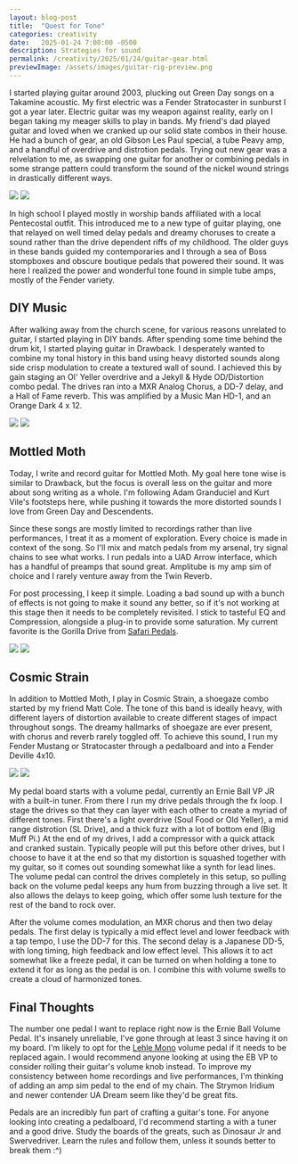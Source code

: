 ```yaml
---
layout: blog-post
title:  "Quest for Tone"
categories: creativity
date:   2025-01-24 7:00:00 -0500
description: Strategies for sound
permalink: /creativity/2025/01/24/guitar-gear.html
previewImage: /assets/images/guitar-rig-preview.png
---
```


I started playing guitar around 2003, plucking out Green Day songs on a Takamine acoustic. My first electric was a Fender Stratocaster in sunburst I got a year later. Electric guitar was my weapon against reality, early on I began taking my meager skills to play in bands. My friend's dad played guitar and loved when we cranked up our solid state combos in their house. He had a bunch of gear, an old Gibson Les Paul special, a tube Peavy amp, and a handful of overdrive and distrotion pedals. Trying out new gear was a relvelation to me, as swapping one guitar for another or combining pedals in some strange pattern could transform the sound of the nickel wound strings in drastically different ways.

<div class="image-row">
    <img class="image-row-one-third" src="/assets/images/guitar-tone/church.jpg" />
    <img class="image-row-two-thirds" src="/assets/images/guitar-tone/dominion-show.jpg" />
</div>

In high school I played mostly in worship bands affiliated with a local Pentecostal outfit. This introduced me to a new type of guitar playing, one that relayed on well timed delay pedals and dreamy choruses to create a sound rather than the drive dependent riffs of my childhood. The older guys in these bands guided my contemporaries and I through a sea of Boss stompboxes and obscure boutique pedals that powered their sound. It was here I realized the power and wonderful tone found in simple tube amps, mostly of the Fender variety.

## DIY Music

After walking away from the church scene, for various reasons unrelated to guitar, I started playing in DIY bands. After spending some time behind the drum kit, I started playing guitar in Drawback. I desperately wanted to combine my tonal history in this band using heavy distorted sounds along side crisp modulation to create a textured wall of sound. I achieved this by gain staging an Ol' Yeller overdrive and a Jekyll & Hyde OD/Distortion combo pedal. The drives ran into a MXR Analog Chorus, a DD-7 delay, and a Hall of Fame reverb. This was amplified by a Music Man HD-1, and an Orange Dark 4 x 12.

<div class="image-row">
    <img class="image-row-one-third" src="/assets/images/guitar-tone/drawback-amp.JPG" />
    <img class="image-row-two-thirds" src="/assets/images/guitar-tone/drawback-pedalboard.JPG" />
</div>

## Mottled Moth

Today, I write and record guitar for Mottled Moth. My goal here tone wise is similar to Drawback, but the focus is overall less on the guitar and more about song writing as a whole. I'm following Adam Granduciel and Kurt Vile's footsteps here, while pushing it towards the more distorted sounds I love from Green Day and Descendents.

Since these songs are mostly limited to recordings rather than live performances, I treat it as a moment of exploration. Every choice is made in context of the song. So I'll mix and match pedals from my arsenal, try signal chains to see what works. I run pedals into a UAD Arrow interface, which has a handful of preamps that sound great. Amplitube is my amp sim of choice and I rarely venture away from the Twin Reverb. 

For post processing, I keep it simple. Loading a bad sound up with a bunch of effects is not going to make it sound any better, so if it's not working at this stage then it needs to be completely revisited. I stick to tasteful EQ and Compression, alongside a plug-in to provide some saturation. My current favorite is the Gorilla Drive from [Safari Pedals](https://safaripedals.com).

<div class="image-row">
    <img class="image-row-two-thirds" src="/assets/images/guitar-tone/amp-sim.png" />
    <img class="image-row-one-third" src="/assets/images/guitar-tone/gorilla-drive.png" />
</div>

## Cosmic Strain

In addition to Mottled Moth, I play in Cosmic Strain, a shoegaze combo started by my friend Matt Cole. The tone of this band is ideally heavy, with different layers of distortion available to create different stages of impact throughout songs. The dreamy hallmarks of shoegaze are ever present, with chorus and reverb rarely toggled off. To achieve this sound, I run my Fender Mustang or Stratocaster through a pedalboard and into a Fender Deville 4x10. 

<div class="image-row">
    <img class="image-row-half" src="/assets/images/guitar-tone/cosmic-strain.JPG" />
    <img class="image-row-half" src="/assets/images/guitar-tone/current-pedalboard.png
    " />
</div>

My pedal board starts with a volume pedal, currently an Ernie Ball VP JR with a built-in tuner. From there I run my drive pedals through the fx loop. I stage the drives so that they can layer with each other to create a myriad of different tones. First there's a light overdrive (Soul Food or Old Yeller), a mid range distrotion (SL Drive), and a thick fuzz with a lot of bottom end (Big Muff Pi.) At the end of my drives, I add a compressor with a quick attack and cranked sustain. Typically people will put this before other drives, but I choose to have it at the end so that my distortion is squashed together with my guitar, so it comes out sounding somewhat like a synth for lead lines. The volume pedal can control the drives completely in this setup, so pulling back on the volume pedal keeps any hum from buzzing through a live set. It also allows the delays to keep going, which offer some lush texture for the rest of the band to rock over.

After the volume comes modulation, an MXR chorus and then two delay pedals. The first delay is typically a mid effect level and lower feedback with a tap tempo, I use the DD-7 for this. The second delay is a Japanese DD-5, with long timing, high feedback and low effect level. This allows it to act somewhat like a freeze pedal, it can be turned on when holding a tone to extend it for as long as the pedal is on. I combine this with volume swells to create a cloud of harmonized tones.

## Final Thoughts

The number one pedal I want to replace right now is the Ernie Ball Volume Pedal. It's insanely unreliable, I've gone through at least 3 since having it on my board. I'm likely to opt for the [Lehle Mono](https://www.lehle.com/lehle-mono-volume) volume pedal if it needs to be replaced again. I would recommend anyone looking at using the EB VP to consider rolling their guitar's volume knob instead. To improve my consistency between home recordings and live performances, I'm thinking of adding an amp sim pedal to the end of my chain. The Strymon Iridium and newer contender UA Dream seem like they'd be great fits.

Pedals are an incredibly fun part of crafting a guitar's tone. For anyone looking into creating a pedalboard, I'd recommend starting a with a tuner and a good drive. Study the boards of the greats, such as Dinosaur Jr and Swervedriver. Learn the rules and follow them, unless it sounds better to break them :^)